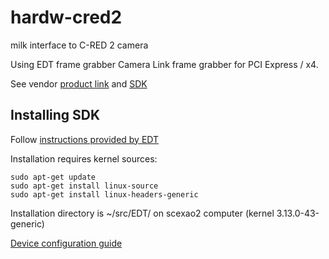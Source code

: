# hardw-cred2
milk interface to C-RED 2 camera

Using EDT frame grabber Camera Link frame grabber for PCI Express / x4.

See vendor [product link](https://edt.com/product/visionlink-f4/) and [SDK](https://edt.com/file-category/pdv/)


## Installing SDK

Follow [instructions provided by EDT](https://edt.com/pdv_run_installation_instructions/)

Installation requires kernel sources:

    sudo apt-get update
    sudo apt-get install linux-source
    sudo apt-get install linux-headers-generic

Installation directory is ~/src/EDT/ on scexao2 computer (kernel 3.13.0-43-generic)

[Device configuration guide](https://edt.com/downloads/ad_config_guide/)
